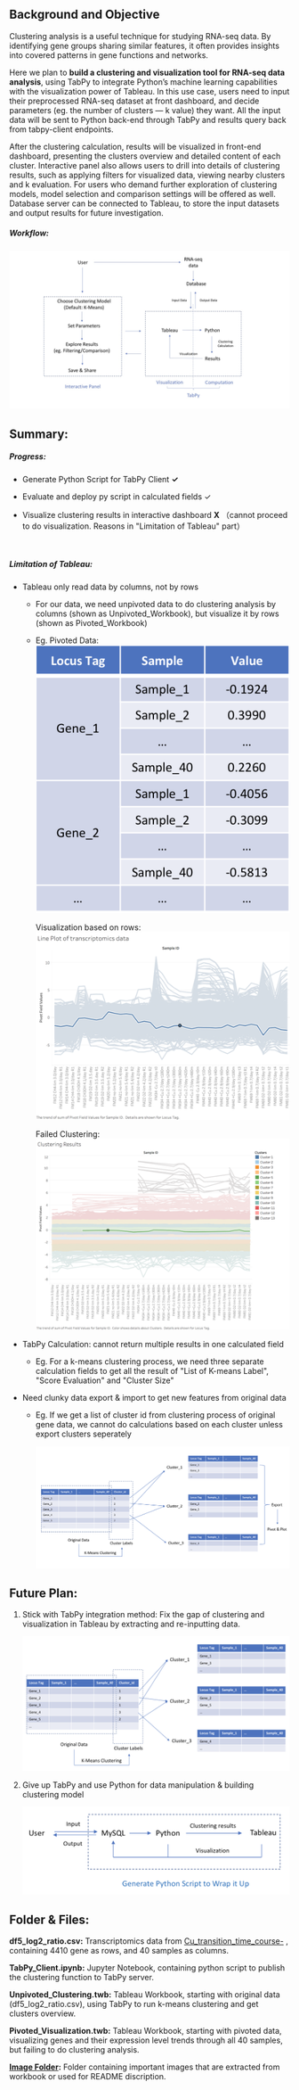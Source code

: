 

## Background and Objective

Clustering analysis is a useful technique for studying RNA-seq data. By identifying gene groups sharing similar features, it often provides insights into covered patterns in gene functions and networks. 

Here we plan to **build a clustering and visualization tool for RNA-seq data analysis**, using TabPy to integrate Python’s machine learning capabilities with the visualization power of Tableau. In this use case, users need to input their preprocessed RNA-seq dataset at front dashboard, and decide parameters (eg. the number of clusters — k value) they want. All the input data will be sent to Python back-end through TabPy and results query back from tabpy-client endpoints. 

After the clustering calculation, results will be visualized in front-end dashboard, presenting the clusters overview and detailed content of each cluster. Interactive panel also allows users to drill into details of clustering results, such as applying filters for visualized data, viewing nearby clusters and k evaluation. For users who demand further exploration of clustering models, model selection and comparison settings will be offered as well. Database server can be connected to Tableau, to store the input datasets and output results for future investigation.

##### Workflow:

![Workflow](https://github.com/JiayuanGuo/Learning-Tableau/blob/master/Clustering_RNA-seq/image/Workflow.jpg)



## Summary:

##### Progress:

* Generate Python Script for TabPy Client   **✓**

* Evaluate and deploy py script in calculated fields   ✓

* Visualize clustering results in interactive dashboard    **X**  （cannot proceed to do visualization. Reasons in "Limitation of Tableau" part）

  ​

##### Limitation of Tableau: 

* Tableau only read data by columns, not by rows

  * For our data, we need unpivoted data to do clustering analysis by columns (shown as Unpivoted_Workbook), but visualize it by rows (shown as Pivoted_Workbook)

  * Eg. Pivoted Data:![Pivoted_Data_Example](https://github.com/JiayuanGuo/Learning-Tableau/blob/master/Clustering_RNA-seq/image/Pivoted_Data_Example.png)

    Visualization based on rows:![visualization_by_pivoted_data](https://github.com/JiayuanGuo/Learning-Tableau/blob/master/Clustering_RNA-seq/image/visualization_by_pivoted_data.png)

    Failed Clustering:![](https://github.com/JiayuanGuo/Learning-Tableau/blob/master/Clustering_RNA-seq/image/failed_clustering_by_pivoted_data.png)

* TabPy Calculation: cannot return multiple results in one calculated field

  * Eg. For a k-means clustering process, we need three separate calculation fields to get all the result of  "List of K-means Label", "Score Evaluation" and "Cluster Size" 

* Need clunky data export & import to get new features from original data 

  * Eg. If we get a list of cluster id from clustering process of original gene data, we cannot do calculations based on each cluster unless export clusters seperately

    ![ClustersProcess](https://github.com/JiayuanGuo/Learning-Tableau/blob/master/Clustering_RNA-seq/image/Cluster_preprocess.png)

## Future Plan:

1. Stick with TabPy integration method: Fix the gap of clustering and visualization in Tableau by extracting and re-inputting data.

   ![Future Plan with TabPy](https://github.com/JiayuanGuo/Learning-Tableau/blob/master/Clustering_RNA-seq/image/Future_Plan_TabPy.png)

2. Give up TabPy and use Python for data manipulation & building clustering model

   ![Future Plan with Python](https://github.com/JiayuanGuo/Learning-Tableau/blob/master/Clustering_RNA-seq/image/Future_Plan_Python.png)

## Folder & Files:

**df5_log2_ratio.csv:** Transcriptomics data from [Cu_transition_time_course-](https://github.com/gilmana/Cu_transition_time_course-) , containing 4410 gene as rows, and 40 samples as columns. 

**TabPy_Client.ipynb:** Jupyter Notebook, containing python script to publish the clustering function to TabPy server.

**Unpivoted_Clustering.twb:** Tableau Workbook, starting with original data (df5_log2_ratio.csv), using TabPy to run k-means clustering and get clusters overview.

**Pivoted_Visualization.twb:** Tableau Workbook, starting with pivoted data, visualizing genes and their expression level trends through all 40 samples, but failing to do clustering analysis.

**[Image Folder](https://github.com/JiayuanGuo/Learning-Tableau/tree/master/Clustering_RNA-seq/image):** Folder containing important images that are extracted from workbook or used for README discription.

